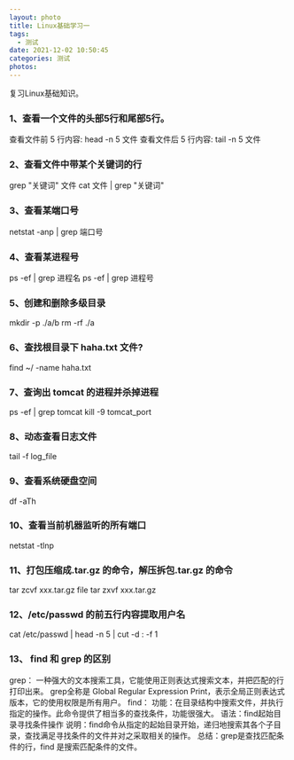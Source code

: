```yaml
---
layout: photo
title: Linux基础学习一
tags:
  - 测试
date: 2021-12-02 10:50:45
categories: 测试
photos:
---
```

复习Linux基础知识。
<!--more-->
### 1、查看一个文件的头部5行和尾部5行。
查看文件前 5 行内容:
head -n 5 文件
查看文件后 5 行内容: 
tail -n 5 文件

### 2、查看文件中带某个关键词的行
grep "关键词" 文件
cat 文件 | grep "关键词"

### 3、查看某端口号 
netstat -anp | grep 端口号

### 4、查看某进程号
ps -ef | grep 进程名
ps -ef | grep 进程号

### 5、创建和删除多级目录
mkdir -p ./a/b
rm -rf ./a

### 6、查找根目录下 haha.txt 文件? 
find ~/ -name haha.txt

### 7、查询出 tomcat 的进程并杀掉进程
ps -ef | grep tomcat
kill -9 tomcat_port

### 8、动态查看日志文件
tail -f log_file

### 9、查看系统硬盘空间
df -aTh

### 10、查看当前机器监听的所有端口
netstat -tlnp

### 11、打包压缩成.tar.gz 的命令，解压拆包.tar.gz 的命令
tar zcvf xxx.tar.gz file 
tar zxvf xxx.tar.gz

### 12、/etc/passwd 的前五行内容提取用户名
cat /etc/passwd | head -n 5 | cut -d : -f 1

### 13、 find 和 grep 的区别
grep：
一种强大的文本搜索工具，它能使用正则表达式搜索文本，并把匹配的行打印出来。 grep全称是 Global Regular Expression Print，表示全局正则表达式版本，它的使用权限是所有用户。
find：
功能：在目录结构中搜索文件，并执行指定的操作。此命令提供了相当多的查找条件，功能很强大。
语法：find起始目录寻找条件操作
说明：find命令从指定的起始目录开始，递归地搜索其各个子目录，查找满足寻找条件的文件并对之采取相关的操作。
总结：grep是查找匹配条件的行，find 是搜索匹配条件的文件。